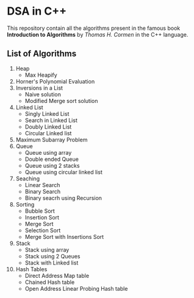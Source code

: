 # DSA in C++

This repository contain all the algorithms present in the famous book **Introduction to Algorithms** by *Thomas H. Cormen* in the C++ language.

## List of Algorithms
1. Heap
    - Max Heapify
2. Horner's Polynomial Evaluation
3. Inversions in a List
    - Naive solution
    - Modified Merge sort solution
4. Linked List
    - Singly Linked List
    - Search in Linked List
    - Doubly Linked List
    - Circular Linked list
5. Maximum Subarray Problem
6. Queue
    - Queue using array
    - Double ended Queue
    - Queue using 2 stacks
    - Queue using circular linked list
7. Seaching
    - Linear Search
    - Binary Search
    - Binary seacrh using Recursion
8. Sorting
    - Bubble Sort
    - Insertion Sort
    - Merge Sort
    - Selection Sort
    - Merge Sort with Insertions Sort
9. Stack
    - Stack using array
    - Stack using 2 Queues
    - Stack with Linked list
10. Hash Tables
    - Direct Address Map table
    - Chained Hash table
    - Open Address Linear Probing Hash table